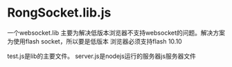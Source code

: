 RongSocket.lib.js
=================
一个websocket.lib 主要为解决低版本浏览器不支持websocket的问题。解决方案为使用flash socket，所以要是低版本
浏览器必须支持flash 10.10

test.js是lib的主要文件。
server.js是nodejs运行的服务器js服务器文件
